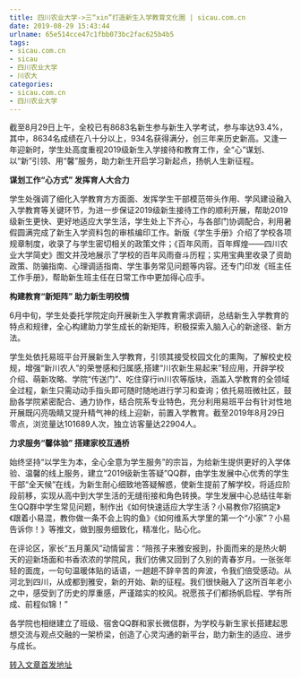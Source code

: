 ```yaml
---
title: 四川农业大学->三“xin”打造新生入学教育文化圈 | sicau.com.cn
date: 2019-08-29 15:43:44
urlname: 65e514cce47c1fbb073bc2fac625b4b5
tags: 
- sicau.com.cn
- sicau
- 四川农业大学
- 川农大
categories:
- sicau.com.cn
- 四川农业大学
---
```



截至8月29日上午，全校已有8683名新生参与新生入学考试，参与率达93.4%，其中，8634名成绩在八十分以上，934名获得满分，创三年来历史新高。又逢一年迎新时，学生处高度重视2019级新生入学接待和教育工作，全“心”谋划、以“新”引领、用“馨”服务，助力新生开启学习新起点，扬帆人生新征程。

**谋划工作“心方式” 发挥育人大合力**

学生处强调了细化入学教育方方面面、发挥学生干部模范带头作用、学风建设融入入学教育等关键环节，为进一步保证2019级新生接待工作的顺利开展，帮助2019级新生更快、更好地适应大学生活，学生处上下齐心，与各部门协调配合，利用暑假圆满完成了新生入学资料包的审核编印工作。新版《学生手册》介绍了学校各项规章制度，收录了与学生密切相关的政策文件；《百年风雨，百年辉煌——四川农业大学简史》图文并茂地展示了学校的百年风雨奋斗历程；实用宝典里收录了资助政策、防骗指南、心理调适指南、学生事务常见问题等内容。还专门印发《班主任工作手册》，帮助新生班主任在日常工作中更加得心应手。

**构建教育“新矩阵” 助力新生明校情**

6月中旬，学生处委托学院定向开展新生入学教育需求调研，总结新生入学教育的特点和规律，全心构建助力学生成长的新矩阵，积极探索入脑入心的新途径、新方法。

学生处依托易班平台开展新生入学教育，引领其接受校园文化的熏陶，了解校史校规，增强“新川农人”的荣誉感和归属感,搭建“川农新生易起来”轻应用，开辟学校介绍、萌新攻略、学院“传送门”、吃住穿行in川农等版块，涵盖入学教育的全领域全过程，新生只需动动手指头即可随时随地进行学习和查询；依托易班微社区，鼓励各学院紧密配合、通力协作，结合院系专业特色，充分利用易班平台有针对性地开展既闪亮吸睛又提升精气神的线上迎新，前置入学教育。截至2019年8月29日零点，浏览量达101689人次，独立访客量达22904人。

**力求服务“馨体验” 搭建家校互通桥**

始终坚持“以学生为本，全心全意为学生服务”的宗旨，为给新生提供更好的入学体验、温馨的线上服务，建立“2019级新生答疑”QQ群，由学生发展中心优秀的学生干部“全天候”在线，为新生耐心细致地答疑解惑，使新生提前了解学校，将适应阶段前移，实现从高中到大学生活的无缝衔接和角色转换。学生发展中心总结往年新生QQ群中学生常见问题，制作出《如何快速适应大学生活？小易教你7招搞定》《跟着小易混，教你做一条不会上钩的鱼》《如何维系大学里的第一个“小家”？小易告诉你！》等推文，做到服务细致化，精准化，贴心化。

在评论区，家长“五月薰风”动情留言：“陪孩子来雅安报到，扑面而来的是热火朝天的迎新场面和书香浓浓的学院风，我们仿佛又回到了久别的青春岁月。一张张年轻的面庞，一句句温暖体贴的话语，一趟趟不辞辛苦的奔波，令我们倍受感动。从河北到四川，从成都到雅安，新的开始、新的征程。我们很快融入了这所百年老小之中，感受到了历史的厚重感，严谨踏实的校风。祝愿孩子们都扬帆启程、学有所成、前程似锦！”

各学院也相继建立了班级、宿舍QQ群和家长微信群，为学校与新生家长搭建起思想交流与观点交融的一架桥梁，创造了心灵沟通的新平台，助力新生的适应、进步与成长。





[转入文章首发地址](https://news.sicau.edu.cn/info/1078/53017.htm)